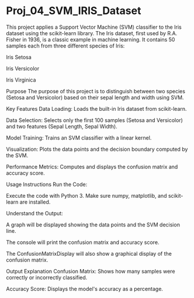 # Proj_04_SVM_IRIS_Dataset

This project applies a Support Vector Machine (SVM) classifier to the Iris dataset using the scikit-learn library. The Iris dataset, first used by R.A. Fisher in 1936, is a classic example in machine learning. It contains 50 samples each from three different species of Iris:

Iris Setosa

Iris Versicolor

Iris Virginica

Purpose
The purpose of this project is to distinguish between two species (Setosa and Versicolor) based on their sepal length and width using SVM.

Key Features
Data Loading: Loads the built-in Iris dataset from scikit-learn.

Data Selection: Selects only the first 100 samples (Setosa and Versicolor) and two features (Sepal Length, Sepal Width).

Model Training: Trains an SVM classifier with a linear kernel.

Visualization: Plots the data points and the decision boundary computed by the SVM.

Performance Metrics: Computes and displays the confusion matrix and accuracy score.

Usage Instructions
Run the Code:

Execute the code with Python 3. Make sure numpy, matplotlib, and scikit-learn are installed.

Understand the Output:

A graph will be displayed showing the data points and the SVM decision line.

The console will print the confusion matrix and accuracy score.

The ConfusionMatrixDisplay will also show a graphical display of the confusion matrix.

Output Explanation
Confusion Matrix: Shows how many samples were correctly or incorrectly classified.

Accuracy Score: Displays the model's accuracy as a percentage.
